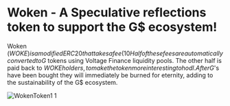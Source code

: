 # Woken - A Speculative reflections token to support the G$ ecosystem!

Woken ($WOKE) is a modified ERC20 that takes a fee (10%) everytime users trade it. 
Half of these fees are automatically converted to G$ tokens using Voltage Finance liquidity pools. 
The other half is paid back to $WOKE holders, to make the token more interesting to hodl.
After G$'s have been bought they will immediately be burned for eternity, adding to the sustainability of the G$ ecosystem.

![WokenToken1 1](https://user-images.githubusercontent.com/85778179/187514108-85ca88fe-2c10-4421-968d-4b7e48f8aeef.jpg)


